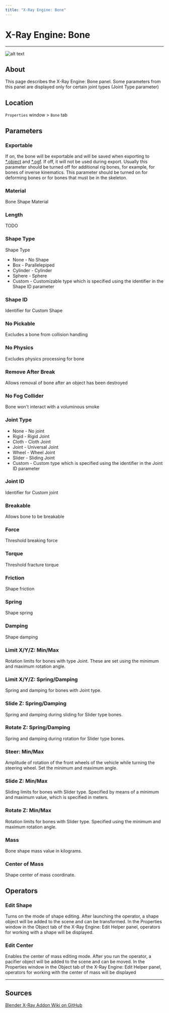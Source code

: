 ```yaml
---
title: "X-Ray Engine: Bone"
---
```


# X-Ray Engine: Bone

___

![alt text](assets/images/panel-bone.png)

## About

This page describes the X-Ray Engine: Bone panel. Some parameters from this panel are displayed only for certain joint types (Joint Type parameter)

## Location

`Properties` window > `Bone` tab

## Parameters

### Exportable

If on, the bone will be exportable and will be saved when exporting to [*.object](../../../references/file-formats/models/object.md) and [*.ogf](../../../references/file-formats/models/ogf.md). If off, it will not be used during export. Usually this parameter should be turned off for additional rig bones, for example, for bones of inverse kinematics. This parameter should be turned on for deforming bones or for bones that must be in the skeleton.

### Material

Bone Shape Material

### Length

TODO

### Shape Type

Shape Type

- None - No Shape
- Box - Parallelepiped
- Cylinder - Cylinder
- Sphere - Sphere
- Custom - Customizable type which is specified using the identifier in the Shape ID parameter

### Shape ID

Identifier for Custom Shape

### No Pickable

Excludes a bone from collision handling

### No Physics

Excludes physics processing for bone

### Remove After Break

Allows removal of bone after an object has been destroyed

### No Fog Collider

Bone won't interact with a voluminous smoke

### Joint Type

- None - No joint
- Rigid - Rigid Joint
- Cloth - Cloth Joint
- Joint - Universal Joint
- Wheel - Wheel Joint
- Slider - Sliding Joint
- Custom - Custom type which is specified using the identifier in the Joint ID parameter

### Joint ID

Identifier for Custom joint

### Breakable

Allows bone to be breakable

### Force

Threshold breaking force

### Torque

Threshold fracture torque

### Friction

Shape friction

### Spring

Shape spring

### Damping

Shape damping

### Limit X/Y/Z: Min/Max

Rotation limits for bones with type Joint. These are set using the minimum and maximum rotation angle.

### Limit X/Y/Z: Spring/Damping

Spring and damping for bones with Joint type.

### Slide Z: Spring/Damping

Spring and damping during sliding for Slider type bones.

### Rotate Z: Spring/Damping

Spring and damping during rotation for Slider type bones.

### Steer: Min/Max

Amplitude of rotation of the front wheels of the vehicle while turning the steering wheel. Set the minimum and maximum angle.

### Slide Z: Min/Max

Sliding limits for bones with Slider type. Specified by means of a minimum and maximum value, which is specified in meters.

### Rotate Z: Min/Max

Rotation limits for bones with Slider type. Specified using the minimum and maximum rotation angle.

### Mass

Bone shape mass value in kilograms.

### Center of Mass

Shape center of mass coordinate.

## Operators

### Edit Shape

Turns on the mode of shape editing. After launching the operator, a shape object will be added to the scene and can be transformed. In the Properties window in the Object tab of the X-Ray Engine: Edit Helper panel, operators for working with a shape will be displayed.

### Edit Center

Enables the center of mass editing mode. After you run the operator, a pacifier object will be added to the scene and can be moved. In the Properties window in the Object tab of the X-Ray Engine: Edit Helper panel, operators for working with the center of mass will be displayed

___

## Sources

[Blender X-Ray Addon Wiki on GitHub](https://github.com/PavelBlend/blender-xray/wiki/Panel-XRay-Engine-Bone)
